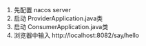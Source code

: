 1. 先配置 nacos server 
2. 启动 ProviderApplication.java类
3. 启动 ConsumerApplication.java类
4. 浏览器中输入 http://localhost:8082/say/hello


